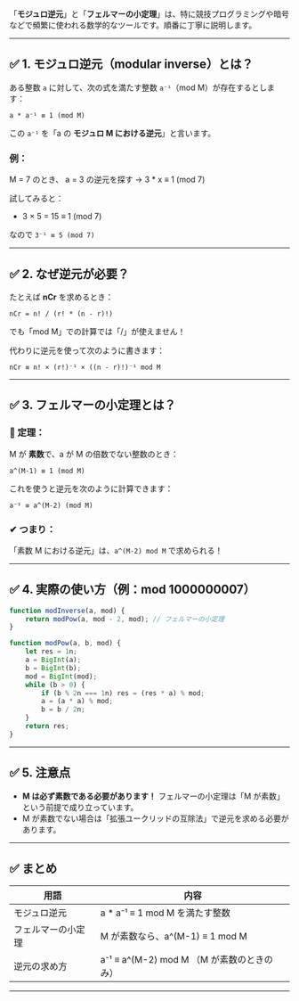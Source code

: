 「**モジュロ逆元**」と「**フェルマーの小定理**」は、特に競技プログラミングや暗号などで頻繁に使われる数学的なツールです。順番に丁寧に説明します。

---

## ✅ 1. モジュロ逆元（modular inverse）とは？

ある整数 `a` に対して、次の式を満たす整数 `a⁻¹`（mod M）が存在するとします：

```
a * a⁻¹ ≡ 1 (mod M)
```

この `a⁻¹` を「a の **モジュロ M における逆元**」と言います。

### 例：

M = 7 のとき、
a = 3 の逆元を探す → 3 \* x ≡ 1 (mod 7)

試してみると：

- 3 × 5 = 15 ≡ 1 (mod 7)

なので `3⁻¹ ≡ 5 (mod 7)`

---

## ✅ 2. なぜ逆元が必要？

たとえば **nCr** を求めるとき：

```
nCr = n! / (r! * (n - r)!)
```

でも「mod M」での計算では「/」が使えません！

代わりに逆元を使って次のように書きます：

```
nCr ≡ n! × (r!)⁻¹ × ((n - r)!)⁻¹ mod M
```

---

## ✅ 3. フェルマーの小定理とは？

### 📘 定理：

M が **素数**で、a が M の倍数でない整数のとき：

```
a^(M-1) ≡ 1 (mod M)
```

これを使うと逆元を次のように計算できます：

```
a⁻¹ ≡ a^(M-2) (mod M)
```

### ✔ つまり：

「素数 M における逆元」は、`a^(M-2) mod M` で求められる！

---

## ✅ 4. 実際の使い方（例：mod 1000000007）

```javascript
function modInverse(a, mod) {
    return modPow(a, mod - 2, mod); // フェルマーの小定理
}

function modPow(a, b, mod) {
    let res = 1n;
    a = BigInt(a);
    b = BigInt(b);
    mod = BigInt(mod);
    while (b > 0) {
        if (b % 2n === 1n) res = (res * a) % mod;
        a = (a * a) % mod;
        b = b / 2n;
    }
    return res;
}
```

---

## ✅ 5. 注意点

- **M は必ず素数である必要があります！**
  フェルマーの小定理は「M が素数」という前提で成り立っています。
- M が素数でない場合は「拡張ユークリッドの互除法」で逆元を求める必要があります。

---

## ✅ まとめ

| 用語               | 内容                                       |
| ------------------ | ------------------------------------------ |
| モジュロ逆元       | a \* a⁻¹ ≡ 1 mod M を満たす整数            |
| フェルマーの小定理 | M が素数なら、a^(M-1) ≡ 1 mod M            |
| 逆元の求め方       | a⁻¹ ≡ a^(M-2) mod M （M が素数のときのみ） |

---
